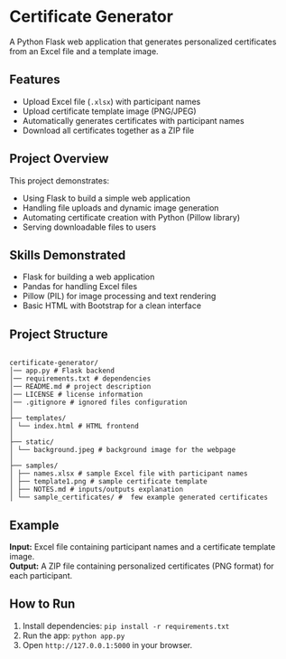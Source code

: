 # Certificate Generator

A Python Flask web application that generates personalized certificates from an Excel file and a template image.

## Features
- Upload Excel file (`.xlsx`) with participant names
- Upload certificate template image (PNG/JPEG)
- Automatically generates certificates with participant names
- Download all certificates together as a ZIP file

## Project Overview
This project demonstrates:
- Using Flask to build a simple web application
- Handling file uploads and dynamic image generation
- Automating certificate creation with Python (Pillow library)
- Serving downloadable files to users

## Skills Demonstrated
- Flask for building a web application
- Pandas for handling Excel files
- Pillow (PIL) for image processing and text rendering
- Basic HTML with Bootstrap for a clean interface

## Project Structure
```

certificate-generator/
│── app.py # Flask backend
│── requirements.txt # dependencies
│── README.md # project description
│── LICENSE # license information
│── .gitignore # ignored files configuration
│
├── templates/
│ └── index.html # HTML frontend
│
├── static/
│ └── background.jpeg # background image for the webpage
│
├── samples/
│ ├── names.xlsx # sample Excel file with participant names
│ ├── template1.png # sample certificate template
│ ├── NOTES.md # inputs/outputs explanation
│ └── sample_certificates/ #  few example generated certificates
```

## Example
**Input:** Excel file containing participant names and a certificate template image.  
**Output:** A ZIP file containing personalized certificates (PNG format) for each participant.

## How to Run
1. Install dependencies: `pip install -r requirements.txt`  
2. Run the app: `python app.py`  
3. Open `http://127.0.0.1:5000` in your browser.  



